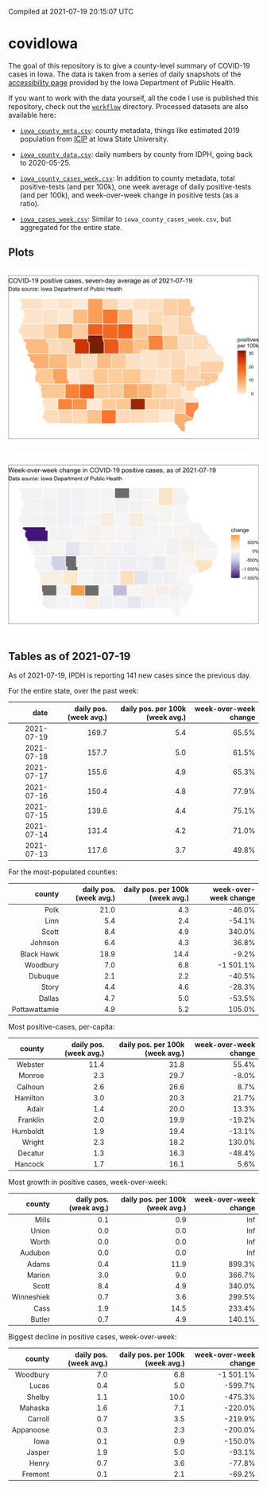 Compiled at 2021-07-19 20:15:07 UTC

<!-- README.md is generated from README.Rmd. Please edit that file -->

# covidIowa

<!-- badges: start -->

<!-- badges: end -->

The goal of this repository is to give a county-level summary of
COVID-19 cases in Iowa. The data is taken from a series of daily
snapshots of the [accessibility
page](https://coronavirus.iowa.gov/pages/access) provided by the Iowa
Department of Public Health.

If you want to work with the data yourself, all the code I use is
published this repository, check out the [`workflow`](workflow)
directory. Processed datasets are also available here:

  - [`iowa_county_meta.csv`](https://raw.githubusercontent.com/ijlyttle/covidIowa/master/workflow/data/99-publish/iowa_county_meta.csv):
    county metadata, things like estimated 2019 population from
    [ICIP](https://www.icip.iastate.edu/tables/population/counties-estimates)
    at Iowa State University.

  - [`iowa_county_data.csv`](https://raw.githubusercontent.com/ijlyttle/covidIowa/master/workflow/data/99-publish/iowa_county_data.csv):
    daily numbers by county from IDPH, going back to 2020-05-25.

  - [`iowa_county_cases_week.csv`](https://raw.githubusercontent.com/ijlyttle/covidIowa/master/workflow/data/99-publish/iowa_county_data.csv):
    In addition to county metadata, total positive-tests (and per 100k),
    one week average of daily positive-tests (and per 100k), and
    week-over-week change in positive tests (as a ratio).

  - [`iowa_cases_week.csv`](https://raw.githubusercontent.com/ijlyttle/covidIowa/master/workflow/data/99-publish/iowa_cases_week.csv):
    Similar to `iowa_county_cases_week.csv`, but aggregated for the
    entire state.

## Plots

![](workflow/data/99-publish/iowa_cases.png)

![](workflow/data/99-publish/iowa_change.png)

## Tables as of 2021-07-19

As of 2021-07-19, IPDH is reporting 141 new cases since the previous
day.

For the entire state, over the past week:

|       date | daily pos. (week avg.) | daily pos. per 100k (week avg.) | week-over-week change |
| ---------: | ---------------------: | ------------------------------: | --------------------: |
| 2021-07-19 |                  169.7 |                             5.4 |                 65.5% |
| 2021-07-18 |                  157.7 |                             5.0 |                 61.5% |
| 2021-07-17 |                  155.6 |                             4.9 |                 65.3% |
| 2021-07-16 |                  150.4 |                             4.8 |                 77.9% |
| 2021-07-15 |                  139.6 |                             4.4 |                 75.1% |
| 2021-07-14 |                  131.4 |                             4.2 |                 71.0% |
| 2021-07-13 |                  117.6 |                             3.7 |                 49.8% |

For the most-populated counties:

|        county | daily pos. (week avg.) | daily pos. per 100k (week avg.) | week-over-week change |
| ------------: | ---------------------: | ------------------------------: | --------------------: |
|          Polk |                   21.0 |                             4.3 |               \-46.0% |
|          Linn |                    5.4 |                             2.4 |               \-54.1% |
|         Scott |                    8.4 |                             4.9 |                340.0% |
|       Johnson |                    6.4 |                             4.3 |                 36.8% |
|    Black Hawk |                   18.9 |                            14.4 |                \-9.2% |
|      Woodbury |                    7.0 |                             6.8 |            \-1 501.1% |
|       Dubuque |                    2.1 |                             2.2 |               \-40.5% |
|         Story |                    4.4 |                             4.6 |               \-28.3% |
|        Dallas |                    4.7 |                             5.0 |               \-53.5% |
| Pottawattamie |                    4.9 |                             5.2 |                105.0% |

Most positive-cases, per-capita:

|   county | daily pos. (week avg.) | daily pos. per 100k (week avg.) | week-over-week change |
| -------: | ---------------------: | ------------------------------: | --------------------: |
|  Webster |                   11.4 |                            31.8 |                 55.4% |
|   Monroe |                    2.3 |                            29.7 |                \-8.0% |
|  Calhoun |                    2.6 |                            26.6 |                  8.7% |
| Hamilton |                    3.0 |                            20.3 |                 21.7% |
|    Adair |                    1.4 |                            20.0 |                 13.3% |
| Franklin |                    2.0 |                            19.9 |               \-19.2% |
| Humboldt |                    1.9 |                            19.4 |               \-13.1% |
|   Wright |                    2.3 |                            18.2 |                130.0% |
|  Decatur |                    1.3 |                            16.3 |               \-48.4% |
|  Hancock |                    1.7 |                            16.1 |                  5.6% |

Most growth in positive cases, week-over-week:

|     county | daily pos. (week avg.) | daily pos. per 100k (week avg.) | week-over-week change |
| ---------: | ---------------------: | ------------------------------: | --------------------: |
|      Mills |                    0.1 |                             0.9 |                   Inf |
|      Union |                    0.0 |                             0.0 |                   Inf |
|      Worth |                    0.0 |                             0.0 |                   Inf |
|    Audubon |                    0.0 |                             0.0 |                   Inf |
|      Adams |                    0.4 |                            11.9 |                899.3% |
|     Marion |                    3.0 |                             9.0 |                366.7% |
|      Scott |                    8.4 |                             4.9 |                340.0% |
| Winneshiek |                    0.7 |                             3.6 |                299.5% |
|       Cass |                    1.9 |                            14.5 |                233.4% |
|     Butler |                    0.7 |                             4.9 |                140.1% |

Biggest decline in positive cases, week-over-week:

|    county | daily pos. (week avg.) | daily pos. per 100k (week avg.) | week-over-week change |
| --------: | ---------------------: | ------------------------------: | --------------------: |
|  Woodbury |                    7.0 |                             6.8 |            \-1 501.1% |
|     Lucas |                    0.4 |                             5.0 |              \-599.7% |
|    Shelby |                    1.1 |                            10.0 |              \-475.3% |
|   Mahaska |                    1.6 |                             7.1 |              \-220.0% |
|   Carroll |                    0.7 |                             3.5 |              \-219.9% |
| Appanoose |                    0.3 |                             2.3 |              \-200.0% |
|      Iowa |                    0.1 |                             0.9 |              \-150.0% |
|    Jasper |                    1.9 |                             5.0 |               \-93.1% |
|     Henry |                    0.7 |                             3.6 |               \-77.8% |
|   Fremont |                    0.1 |                             2.1 |               \-69.2% |

